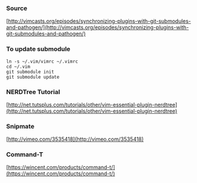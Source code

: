 ### Source

  [http://vimcasts.org/episodes/synchronizing-plugins-with-git-submodules-and-pathogen/](http://vimcasts.org/episodes/synchronizing-plugins-with-git-submodules-and-pathogen/)

### To update submodule

    ln -s ~/.vim/vimrc ~/.vimrc
    cd ~/.vim
    git submodule init
    git submodule update

### NERDTree Tutorial
    
   [http://net.tutsplus.com/tutorials/other/vim-essential-plugin-nerdtree](http://net.tutsplus.com/tutorials/other/vim-essential-plugin-nerdtree)

### Snipmate
    
   [http://vimeo.com/3535418](http://vimeo.com/3535418)

### Command-T
    
   [https://wincent.com/products/command-t/](https://wincent.com/products/command-t/)
  
